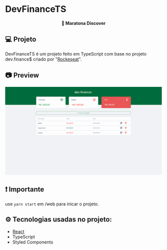 <h1>
	<strong>DevFinanceTS</strong>
</h1>

<h4 align="center"> 
	🚀 Maratona Discover
</h4>
<p align="center">

## 💻 Projeto

DevFinanceTS é um projeto feito em TypeScript com base no projeto dev.finance$ criado por "<a href="https://github.com/Rocketseat">Rockeseat</a>".

## 📷 Preview

<img src="./preview/previewWebsite.png" />

## ❗ Importante

use `yarn start` em /web para inicar o projeto.

## ⚙ Tecnologias usadas no projeto:

- [React](https://reactjs.org)
- TypeScript
- Styled Components
